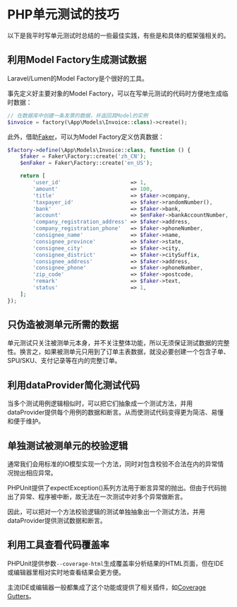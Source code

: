 # PHP单元测试的技巧


以下是我平时写单元测试时总结的一些最佳实践，有些是和具体的框架强相关的。

<!--more-->

## 利用Model Factory生成测试数据

Laravel/Lumen的Model Factory是个很好的工具。

事先定义好主要对象的Model Factory，可以在写单元测试的代码时方便地生成临时数据：

```php
// 在数据库中创建一条发票的数据，并返回其Model的实例
$invoice = factory(\App\Models\Invoice::class)->create();
```

此外，借助[Faker](https://github.com/fzaninotto/Faker)，可以为Model Factory定义仿真数据：

```php
$factory->define(\App\Models\Invoice::class, function () {
    $faker = Faker\Factory::create('zh_CN');
    $enFaker = Faker\Factory::create('en_US');

    return [
        'user_id'                      => 1,
        'amount'                       => 100,
        'title'                        => $faker->company,
        'taxpayer_id'                  => $faker->randomNumber(),
        'bank'                         => $faker->bank,
        'account'                      => $enFaker->bankAccountNumber,
        'company_registration_address' => $faker->address,
        'company_registration_phone'   => $faker->phoneNumber,
        'consignee_name'               => $faker->name,
        'consignee_province'           => $faker->state,
        'consignee_city'               => $faker->city,
        'consignee_district'           => $faker->citySuffix,
        'consignee_address'            => $faker->address,
        'consignee_phone'              => $faker->phoneNumber,
        'zip_code'                     => $faker->postcode,
        'remark'                       => $faker->text,
        'status'                       => 1,
    ];
});
```

## 只伪造被测单元所需的数据

单元测试只关注被测单元本身，并不关注整体功能，所以无须保证测试数据的完整性。换言之，如果被测单元只用到了订单主表数据，就没必要创建一个包含子单、SPU/SKU、支付记录等在内的完整订单。

## 利用dataProvider简化测试代码

当多个测试用例逻辑相似时，可以把它们抽象成一个测试方法，并用dataProvider提供每个用例的数据和断言。从而使测试代码变得更为简洁、易懂和便于维护。

## 单独测试被测单元的校验逻辑

通常我们会用标准的IO模型实现一个方法，同时对包含校验不合法在内的异常情况抛出相应异常。

PHPUnit提供了expectException()系列方法用于断言异常的抛出。但由于代码抛出了异常、程序被中断，故无法在一次测试中对多个异常做断言。

因此，可以把对一个方法校验逻辑的测试单独抽象出一个测试方法，并用dataProvider提供测试数据和断言。

## 利用工具查看代码覆盖率

PHPUnit提供参数`--coverage-html`生成覆盖率分析结果的HTML页面，但在IDE或编辑器里相对实时地查看结果会更方便。

主流IDE或编辑器一般都集成了这个功能或提供了相关插件，如[Coverage Gutters](https://marketplace.visualstudio.com/items?itemName=ryanluker.vscode-coverage-gutters)。

